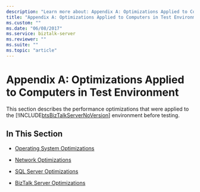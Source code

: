 ```yaml
---
description: "Learn more about: Appendix A: Optimizations Applied to Computers in Test Environment"
title: "Appendix A: Optimizations Applied to Computers in Test Environment"
ms.custom: ""
ms.date: "06/08/2017"
ms.service: biztalk-server
ms.reviewer: ""
ms.suite: ""
ms.topic: "article"
---
```

# Appendix A: Optimizations Applied to Computers in Test Environment
This section describes the performance optimizations that were applied to the [!INCLUDE[btsBizTalkServerNoVersion](../includes/btsbiztalkservernoversion-md.md)] environment before testing.  
  
## In This Section  
  
-   [Operating System Optimizations](../technical-guides/operating-system-optimizations.md)  
  
-   [Network Optimizations](../technical-guides/network-optimizations.md)  
  
-   [SQL Server Optimizations](../technical-guides/sql-server-optimizations.md)  
  
-   [BizTalk Server Optimizations](../technical-guides/biztalk-server-optimizations.md)
